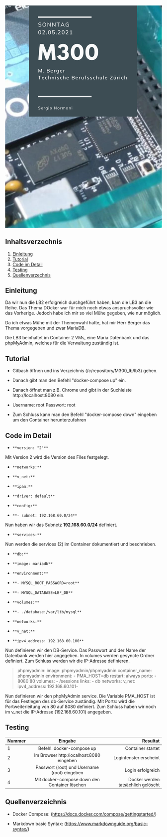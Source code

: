 ![Titelblatt_M300_LB3](https://github.com/sergio8585/M300_lb/blob/e9d4f2d62ac85496e9f8bc512d98e3c51415527a/Images/M300_LB3_Titelblatt.png)

## Inhaltsverzechnis
1. [Einleitung](#Einleitung)
2. [Tutorial](#Tutorial)
3. [Code im Detail](#Code)
5. [Testing](#testen)
6. [Quellenverzechnis](#Quellen)

## Einleitung <a name="Einleitung"></a>

Da wir nun die LB2 erfolgreich durchgeführt haben, kam die LB3 an die Reihe. Das Thema DOcker war für mich noch etwas anspruchsvoller wie das Vorherige. Jedoch habe ich mir so viel Mühe gegeben, wie nur möglich.

Da ich etwas Mühe mit der Themenwahl hatte, hat mir Herr Berger das Thema vorgegeben und zwar MariaDB.

Die LB3 beinhaltet im Container 2 VMs, eine Maria Datenbank und das phpMyAdmin, welches für die Verwaltung zuständig ist.

## Tutorial <a name="Tutorial"></a>

- Gitbash öffnen und ins Verzeichnis (/c/repository/M300_lb/lb3) gehen. 

- Danach gibt man den Befehl "docker-compose up" ein.

- Danach öffnet man z.B. Chrome und gibt in der Suchleiste http://localhost:8080 ein. 

- Username: root
  Passwort: root

- Zum Schluss kann man den Befehl "docker-compose down" eingeben um den Container herunterzufahren

## Code im Detail <a name="Code"></a>

-     **version: "2"**

Mit Version 2 wird die Version des Files festgelegt.

-     **networks:**
-     **v_net:**
-     **ipam:**
-     **driver: default**
-     **config:**
-     **- subnet: 192.168.60.0/24**

Nun haben wir das Subnetz **192.168.60.0/24** definiert.

-     **services:**

Nun werden die services (2) im Container dokumentiert und beschrieben.

-     **db:**
-     **image: mariadb**
-     **environment:**
-     **- MYSQL_ROOT_PASSWORD=root**
-     **- MYSQL_DATABASE=LB*_DB**
-     **volumes:**
-     **- ./database:/var/lib/mysql**
-     **networks:**
-     **v_net:**
-     **ipv4_address: 192.168.60.100**

Nun definieren wir den DB-Service. Das Passwort und der Name der Datenbank werden hier angegeben. In volumes werden gesyncte Ordner definiert. Zum Schluss werden wir die IP-Adresse definieren.

>  phpmyadmin:
>     image: phpmyadmin/phpmyadmin
>     container_name: phpmyadmin
>     environment:
>         - PMA_HOST=db
>     restart: always
>     ports:
>         - 8080:80
>     volumes:
>         - /sessions
>     links:
>         - db
>     networks:
>       v_net:
>           ipv4_address: 192.168.60.101-

Nun definieren wir den phpMyAdmin service. Die Variable PMA_HOST ist für das Festlegen des db-Service zuständig. Mit Ports: wird die Portweiterleitung von 80 auf 8080 definiert. Zum Schluss haben wir noch im v_net die IP-Adresse (192.168.60.101) angegeben. 

## Testing <a name="testen"></a>

| Nummer | Eingabe                                      | Resultat                          |
| ------ |:--------------------------------------------:| ---------------------------------:|
| 1      | Befehl: docker-compose up                    | Container startet                 |
| 2      | Im Browser http:/localhost:8080 eingeben     | Loginfenster erscheint            |
| 3      | Passwort (root) und Username (root) eingeben | Login erfolgreich                 |
| 4      | Mit docker-compose down den Container löschen| Docker werden tatsächlich gelöscht|

## Quellenverzeichnis <a name="Quellen"></a>

- Docker Compose: (https://docs.docker.com/compose/gettingstarted/)

- Markdown basic Syntax: (https://www.markdownguide.org/basic-syntax/)